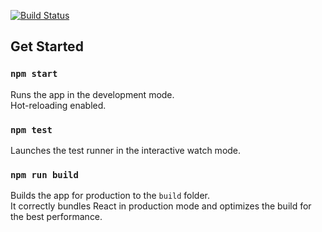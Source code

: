 [![Build Status](https://travis-ci.org/PaliwalSparsh/react-games-component.svg?branch=master)](https://travis-ci.org/PaliwalSparsh/react-games-component)

## Get Started

### `npm start`

Runs the app in the development mode.<br>
Hot-reloading enabled.

### `npm test`

Launches the test runner in the interactive watch mode.<br>

### `npm run build`

Builds the app for production to the `build` folder.<br>
It correctly bundles React in production mode and optimizes the build for the best performance.
